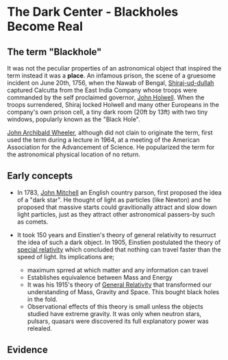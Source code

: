 # The Dark Center - Blackholes Become Real

## The term "Blackhole"

It was not the peculiar properties of an astronomical object that inspired the term instead it was a **place**. An infamous prison, the scene of a gruesome incident
on June 20th, 1756, when the Nawab of Bengal, [Shiraj-ud-dullah](https://en.wikipedia.org/wiki/Siraj_ud-Daulah) captured Calcutta from the East India Company whose troops were commanded by the self proclaimed governor,
[John Holwell](https://en.wikipedia.org/wiki/John_Zephaniah_Holwell). When the troops surrendered, Shiraj locked Holwell and many other Europeans in the company's own prison cell, a tiny dark room (20ft by 13ft) with two 
tiny windows, popularly known as the "Black Hole".

[John Archibald Wheeler](https://en.wikipedia.org/wiki/John_Archibald_Wheeler), although did not clain to originate the term, first used the term during a lecture in 1964, at a meeting of the American Association for the Advancement of Science. He popularized the term for the astronomical physical location of no return.

## Early concepts

- In 1783, [John Mitchell](https://en.wikipedia.org/wiki/John_Michell) an English country parson, first proposed the idea of a "dark star". He thought of light as particles (like Newton) and he proposed that massive starts could gravitionally attract and slow  down light particles, just as they attract other astronomical passers-by such as comets.

- It took 150 years and Einstien's theory of general relativity to resurruct the idea of such a dark object. In 1905, Einstien postulated the theory of [special relativity](https://en.wikipedia.org/wiki/Special_relativity) which concluded that nothing can travel faster than the speed of light. Its implications are;

  - maximum sprred at which matter and any information can travel
  - Establishes equivalence between Mass and Energy
  - It was his 1915's theory of [General Relativity](https://en.wikipedia.org/wiki/General_relativity) that transformed our understanding of Mass, Gravity and Space. This bought black holes in the fold.
  - Observational effects of this theory is small unless the objects studied have extreme gravity. It was only when neutron stars, pulsars, quasars were discovered its full explanatory power was relealed.
  
## Evidence
